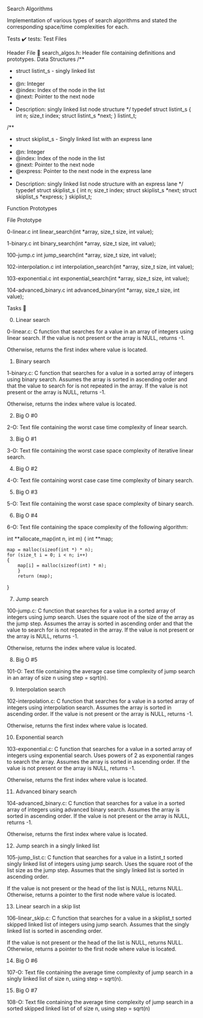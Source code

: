 


Search Algorithms




Implementation of various types of search algorithms and stated the corresponding space/time
complexities for each.



Tests ✔️
tests: Test Files

Header File 📁
search_algos.h: Header file containing definitions and
prototypes.
Data Structures
/**
 * struct listint_s - singly linked list
 *
 * @n: Integer
 * @index: Index of the node in the list
 * @next: Pointer to the next node
 *
 * Description: singly linked list node structure
 */
typedef struct listint_s
{
    int n;
    size_t index;
    struct listint_s *next;
} listint_t;

/**
 * struct skiplist_s - Singly linked list with an express lane
 *
 * @n: Integer
 * @index: Index of the node in the list
 * @next: Pointer to the next node
 * @express: Pointer to the next node in the express lane
 *
 * Description: singly linked list node structure with an express lane
 */
typedef struct skiplist_s
{
    int n;
    size_t index;
    struct skiplist_s *next;
    struct skiplist_s *express;
} skiplist_t;


    
Function Prototypes



File
Prototype




0-linear.c
int linear_search(int *array, size_t size, int value);


1-binary.c
int binary_search(int *array, size_t size, int value);


100-jump.c
int jump_search(int *array, size_t size, int value);


102-interpolation.c
int interpolation_search(int *array, size_t size, int value);


103-exponential.c
int exponential_search(int *array, size_t size, int value);


104-advanced_binary.c
int advanced_binary(int *array, size_t size, int value);




Tasks 📃


0. Linear search


0-linear.c: C function that searches for a value in an array
of integers using linear search.
If the value is not present or the array is NULL, returns -1.

Otherwise, returns the first index where value is located.






1. Binary search


1-binary.c: C function that searches for a value in a sorted
array of integers using binary search.
Assumes the array is sorted in ascending order and that the value to search
for is not repeated in the array.
If the value is not present or the array is NULL, returns -1.

Otherwise, returns the index where value is located.






2. Big O #0


2-O: Text file containing the worst case time complexity of linear
search.




3. Big O #1


3-O: Text file containing the worst case space complexity of
iterative linear search.




4. Big O #2


4-O: Text file containing worst case case time complexity
of binary search.




5. Big O #3


5-O: Text file containing the worst case space complexity
of binary search.




6. Big O #4


6-O: Text file containing the space complexity of the following algorithm:


int **allocate_map(int n, int m)
{
    int **map;

    map = malloc(sizeof(int *) * n);
    for (size_t i = 0; i < n; i++)
    {
        map[i] = malloc(sizeof(int) * m);
		}
		return (map);
}


    


7. Jump search


100-jump.c: C function that searches for a value in a
sorted array of integers using jump search.
Uses the square root of the size of the array as the jump step.
Assumes the array is sorted in ascending order and that the value to search
for is not repeated in the array.
If the value is not present or the array is NULL, returns -1.

Otherwise, returns the index where value is located.






8. Big O #5


101-O: Text file containing the average case time complexity of
jump search in an array of size n using step = sqrt(n).




9. Interpolation search


102-interpolation.c: C function that searches for
a value in a sorted array of integers using interpolation search.
Assumes the array is sorted in ascending order.
If the value is not present or the array is NULL, returns -1.

Otherwise, returns the first index where value is located.






10. Exponential search


103-exponential.c: C function that searches for a
value in a sorted array of integers using exponential search.
Uses powers of 2 as exponential ranges to search the array.
Assumes the array is sorted in ascending order.
If the value is not present or the array is NULL, returns -1.

Otherwise, returns the first index where value is located.






11. Advanced binary search


104-advanced_binary.c: C function that searches
for a value in a sorted array of integers using advanced binary search.
Assumes the array is sorted in ascending order.
If the value is not present or the array is NULL, returns -1.

Otherwise, returns the first index where value is located.






12. Jump search in a singly linked list


105-jump_list.c: C function that searches for a value
in a listint_t sorted singly linked list of integers using jump search.
Uses the square root of the list size as the jump step.
Assumes that the singly linked list is sorted in ascending order.

If the value is not present or the head of the list is NULL, returns NULL.
Otherwise, returns a pointer to the first node where value is located.






13. Linear search in a skip list


106-linear_skip.c: C function that searches for a value
in a skiplist_t sorted skipped linked list of integers using jump search.
Assumes that the singly linked list is sorted in ascending order.

If the value is not present or the head of the list is NULL, returns NULL.
Otherwise, returns a pointer to the first node where value is located.






14. Big O #6


107-O: Text file containing the average time complexity of jump
search in a singly linked list of size n, using step = sqrt(n).




15. Big O #7


108-O: Text file containing the average time complexity of jump
search in a sorted skipped linked list of of size n, using step = sqrt(n)
